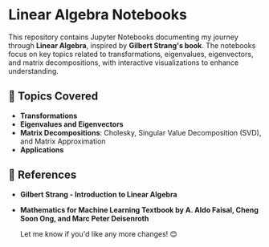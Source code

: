 # Linear Algebra Notebooks  

This repository contains Jupyter Notebooks documenting my journey through **Linear Algebra**, inspired by **Gilbert Strang's book**. The notebooks focus on key topics related to transformations, eigenvalues, eigenvectors, and matrix decompositions, with interactive visualizations to enhance understanding.

## 📌 Topics Covered
- **Transformations**  
- **Eigenvalues and Eigenvectors**  
- **Matrix Decompositions**: Cholesky, Singular Value Decomposition (SVD), and Matrix Approximation  
- **Applications**  

## 📖 References
- **Gilbert Strang - Introduction to Linear Algebra**
- **Mathematics for Machine Learning Textbook by A. Aldo Faisal, Cheng Soon Ong, and Marc Peter Deisenroth**

  Let me know if you'd like any more changes! 😊
